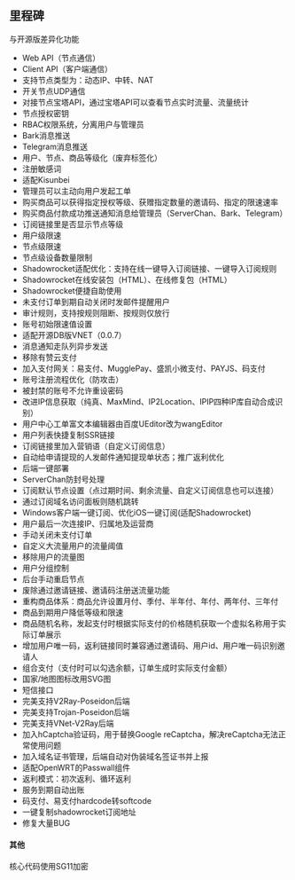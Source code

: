 ## 里程碑
与开源版差异化功能

- Web API（节点通信）
- Client API（客户端通信）
- 支持节点类型为：动态IP、中转、NAT
- 开关节点UDP通信
- 对接节点宝塔API，通过宝塔API可以查看节点实时流量、流量统计
- 节点授权密钥
- RBAC权限系统，分离用户与管理员
- Bark消息推送
- Telegram消息推送
- 用户、节点、商品等级化（废弃标签化）
- 注册敏感词
- 适配Kisunbei
- 管理员可以主动向用户发起工单
- 购买商品可以获得指定授权等级、获赠指定数量的邀请码、指定的限速速率
- 购买商品付款成功推送通知消息给管理员（ServerChan、Bark、Telegram）
- 订阅链接里是否显示节点等级
- 用户级限速
- 节点级限速
- 节点级设备数量限制
- Shadowrocket适配优化：支持在线一键导入订阅链接、一键导入订阅规则
- Shadowrocket在线安装包（HTML）、在线修复包（HTML）
- Shadowrocket便捷自助使用
- 未支付订单到期自动关闭时发邮件提醒用户
- 审计规则，支持按规则阻断、按规则仅放行
- 账号初始限速值设置
- 适配开源DB版VNET（0.0.7）
- 消息通知走队列异步发送
- 移除有赞云支付
- 加入支付网关：易支付、MugglePay、盛凯小微支付、PAYJS、码支付
- 账号注册流程优化（防攻击）
- 被封禁的账号不允许重设密码
- 改进IP信息获取（纯真、MaxMind、IP2Location、IPIP四种IP库自动合成识别）
- 用户中心工单富文本编辑器由百度UEditor改为wangEditor
- 用户列表快捷复制SSR链接
- 订阅链接里加入营销语（自定义订阅信息）
- 自动给申请提现的人发邮件通知提现单状态；推广返利优化
- 后端一键部署
- ServerChan防封号处理
- 订阅默认节点设置（点过期时间、剩余流量、自定义订阅信息也可以连接）
- 通过订阅域名访问面板则随机跳转
- Windows客户端一键订阅、优化iOS一键订阅(适配Shadowrocket)
- 用户最后一次连接IP、归属地及运营商
- 手动关闭未支付订单
- 自定义大流量用户的流量阈值
- 移除用户的流量图
- 用户分组控制
- 后台手动重启节点
- 废除通过邀请链接、邀请码注册送流量功能
- 重构商品体系：商品允许设置月付、季付、半年付、年付、两年付、三年付
- 商品到期用户降低等级和限速
- 商品随机名称，发起支付时根据实际支付的价格随机获取一个虚拟名称用于实际订单展示
- 增加用户唯一码，返利链接同时兼容通过邀请码、用户id、用户唯一码识别邀请人
- 组合支付（支付时可以勾选余额，订单生成时实际支付金额）
- 国家/地图图标改用SVG图
- 短信接口
- 完美支持V2Ray-Poseidon后端
- 完美支持Trojan-Poseidon后端
- 完美支持VNet-V2Ray后端
- 加入hCaptcha验证码，用于替换Google reCaptcha，解决reCaptcha无法正常使用问题
- 加入域名证书管理，后端自动对伪装域名签证书并上报
- 适配OpenWRT的Passwall组件
- 返利模式：初次返利、循环返利
- 服务到期自动出账
- 码支付、易支付hardcode转softcode
- 一键复制shadowrocket订阅地址
- 修复大量BUG


#### 其他
核心代码使用SG11加密
